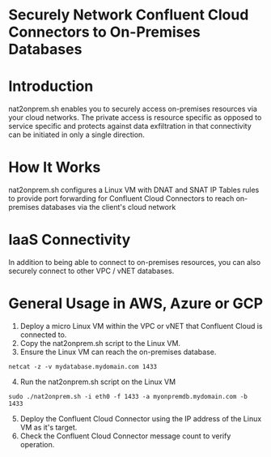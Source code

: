 # Securely Network Confluent Cloud Connectors to On-Premises Databases

# Introduction
nat2onprem.sh enables you to securely access on-premises resources via your cloud networks. The private access is resource specific as opposed to service specific and protects against data exfiltration in that connectivity can be initiated in only a single direction.

# How It Works
nat2onprem.sh configures a Linux VM with DNAT and SNAT IP Tables rules to provide port forwarding for Confluent Cloud Connectors to reach on-premises databases via the client's cloud network

# IaaS Connectivity
In addition to being able to connect to on-premises resources, you can also securely connect to other VPC / vNET databases.

# General Usage in AWS, Azure or GCP
1. Deploy a micro Linux VM within the VPC or vNET that Confluent Cloud is connected to.
2. Copy the nat2onprem.sh script to the Linux VM.
3. Ensure the Linux VM can reach the on-premises database.
```
netcat -z -v mydatabase.mydomain.com 1433
```
4. Run the nat2onprem.sh script on the Linux VM
```
sudo ./nat2onprem.sh -i eth0 -f 1433 -a myonpremdb.mydomain.com -b 1433
```
5. Deploy the Confluent Cloud Connector using the IP address of the Linux VM as it's target.
6. Check the Confluent Cloud Connector message count to verify operation.

